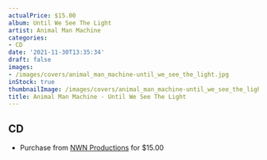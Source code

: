 ```yaml
---
actualPrice: $15.00
album: Until We See The Light
artist: Animal Man Machine
categories:
- CD
date: '2021-11-30T13:35:34'
draft: false
images:
- /images/covers/animal_man_machine-until_we_see_the_light.jpg
inStock: true
thumbnailImage: /images/covers/animal_man_machine-until_we_see_the_light-thumb.jpg
title: Animal Man Machine - Until We See The Light
---
```


## CD
* Purchase from [NWN Productions](http://shop.nwnprod.com/index.php?route=product/product&path=93&product_id=16783&sort=pd.name&order=ASC) for $15.00
